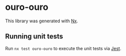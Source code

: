 # ouro-ouro

This library was generated with [Nx](https://nx.dev).

## Running unit tests

Run `nx test ouro-ouro` to execute the unit tests via [Jest](https://jestjs.io).
